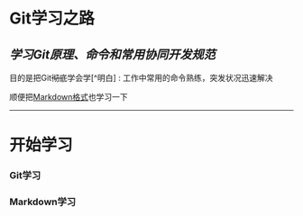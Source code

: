 Git学习之路
================
_学习Git原理、命令和常用协同开发规范_
-----------------------------------
目的是把Git~~彻底~~学会学[^明白] : 工作中常用的命令熟练，突发状况迅速解决  

顺便把<u>Markdown格式</u>也学习一下

*  *  *  

# **开始学习**

### Git学习


### Markdown学习

